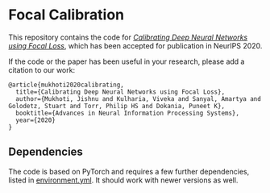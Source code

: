 # Focal Calibration

This repository contains the code for [*Calibrating Deep Neural Networks using Focal Loss*](https://arxiv.org/abs/2002.09437), which has been accepted for publication in NeurIPS 2020.

If the code or the paper has been useful in your research, please add a citation to our work:

```
@article{mukhoti2020calibrating,
  title={Calibrating Deep Neural Networks using Focal Loss},
  author={Mukhoti, Jishnu and Kulharia, Viveka and Sanyal, Amartya and Golodetz, Stuart and Torr, Philip HS and Dokania, Puneet K},
  booktitle={Advances in Neural Information Processing Systems},
  year={2020}
}
```

## Dependencies

The code is based on PyTorch and requires a few further dependencies, listed in [environment.yml](environment.yml). It should work with newer versions as well.

